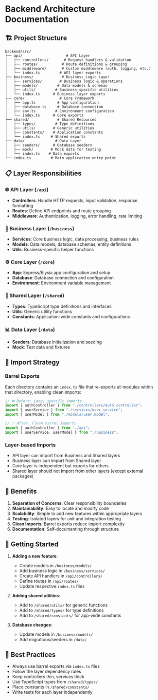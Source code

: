 # Backend Architecture Documentation

## 🏗️ Project Structure

```
backend/src/
├── api/                    # API Layer
│   ├── controllers/       # Request handlers & validation
│   ├── routes/           # Route definitions & grouping
│   ├── middleware/       # Custom middleware (auth, logging, etc.)
│   └── index.ts         # API layer exports
├── business/             # Business Logic Layer
│   ├── services/        # Business logic & operations
│   ├── models/         # Data models & schemas
│   ├── utils/         # Business-specific utilities
│   └── index.ts      # Business layer exports
├── core/                # Core Framework
│   ├── app.ts          # App configuration
│   ├── database.ts     # Database connection
│   ├── env.ts         # Environment configuration
│   └── index.ts      # Core exports
├── shared/             # Shared Resources
│   ├── types/         # Type definitions
│   ├── utils/        # Generic utilities
│   ├── constants/    # Application constants
│   └── index.ts     # Shared exports
├── data/              # Data Layer
│   ├── seeders/      # Database seeders
│   ├── mock/        # Mock data for testing
│   └── index.ts    # Data exports
└── index.ts         # Main application entry point
```

## 📋 Layer Responsibilities

### 🌐 API Layer (`/api`)

- **Controllers**: Handle HTTP requests, input validation, response formatting
- **Routes**: Define API endpoints and route grouping
- **Middleware**: Authentication, logging, error handling, rate limiting

### 💼 Business Layer (`/business`)

- **Services**: Core business logic, data processing, business rules
- **Models**: Data models, database schemas, entity definitions
- **Utils**: Business-specific helper functions

### ⚙️ Core Layer (`/core`)

- **App**: Express/Elysia app configuration and setup
- **Database**: Database connection and configuration
- **Environment**: Environment variable management

### 🔧 Shared Layer (`/shared`)

- **Types**: TypeScript type definitions and interfaces
- **Utils**: Generic utility functions
- **Constants**: Application-wide constants and configurations

### 📊 Data Layer (`/data`)

- **Seeders**: Database initialization and seeding
- **Mock**: Test data and fixtures

## 🔄 Import Strategy

### Barrel Exports

Each directory contains an `index.ts` file that re-exports all modules within that directory, enabling clean imports:

```typescript
// ❌ Before: Long, specific imports
import { authController } from "./controllers/auth.controller";
import { userService } from "./services/user.service";
import { userModel } from "./models/user.model";

// ✅ After: Clean barrel imports
import { authController } from "./api";
import { userService, userModel } from "./business";
```

### Layer-based Imports

- API layer can import from Business and Shared layers
- Business layer can import from Shared layer
- Core layer is independent but exports for others
- Shared layer should not import from other layers (except external packages)

## 🎯 Benefits

1. **Separation of Concerns**: Clear responsibility boundaries
2. **Maintainability**: Easy to locate and modify code
3. **Scalability**: Simple to add new features within appropriate layers
4. **Testing**: Isolated layers for unit and integration testing
5. **Clean Imports**: Barrel exports reduce import complexity
6. **Documentation**: Self-documenting through structure

## 🚀 Getting Started

1. **Adding a new feature**:

   - Create models in `/business/models/`
   - Add business logic in `/business/services/`
   - Create API handlers in `/api/controllers/`
   - Define routes in `/api/routes/`
   - Update respective `index.ts` files

2. **Adding shared utilities**:

   - Add to `/shared/utils/` for generic functions
   - Add to `/shared/types/` for type definitions
   - Add to `/shared/constants/` for app-wide constants

3. **Database changes**:
   - Update models in `/business/models/`
   - Add migrations/seeders in `/data/`

## 📝 Best Practices

- Always use barrel exports via `index.ts` files
- Follow the layer dependency rules
- Keep controllers thin, services thick
- Use TypeScript types from `/shared/types/`
- Place constants in `/shared/constants/`
- Write tests for each layer independently
